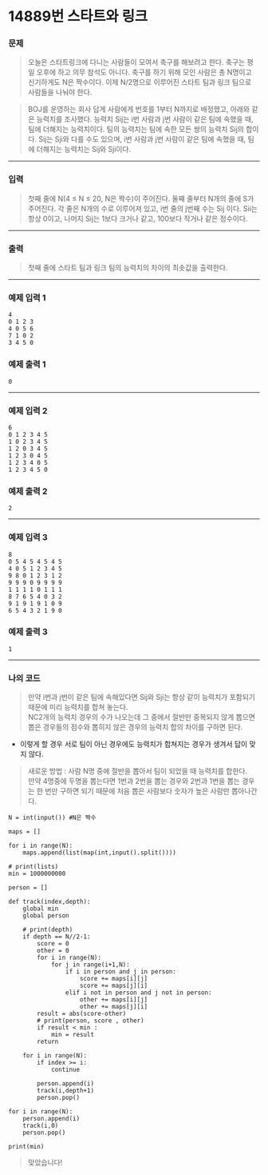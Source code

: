 # 14889번 스타트와 링크
### 문제
> 오늘은 스타트링크에 다니는 사람들이 모여서 축구를 해보려고 한다. 축구는 평일 오후에 하고 의무 참석도 아니다. 축구를 하기 위해 모인 사람은 총 N명이고 신기하게도 N은 짝수이다. 이제 N/2명으로 이루어진 스타트 팀과 링크 팀으로 사람들을 나눠야 한다.

> BOJ를 운영하는 회사 답게 사람에게 번호를 1부터 N까지로 배정했고, 아래와 같은 능력치를 조사했다. 능력치 Sij는 i번 사람과 j번 사람이 같은 팀에 속했을 때, 팀에 더해지는 능력치이다. 팀의 능력치는 팀에 속한 모든 쌍의 능력치 Sij의 합이다. Sij는 Sji와 다를 수도 있으며, i번 사람과 j번 사람이 같은 팀에 속했을 때, 팀에 더해지는 능력치는 Sij와 Sji이다.
---
### 입력
> 첫째 줄에 N(4 ≤ N ≤ 20, N은 짝수)이 주어진다. 둘째 줄부터 N개의 줄에 S가 주어진다. 각 줄은 N개의 수로 이루어져 있고, i번 줄의 j번째 수는 Sij 이다. Sii는 항상 0이고, 나머지 Sij는 1보다 크거나 같고, 100보다 작거나 같은 정수이다.
---
### 출력
>  첫째 줄에 스타트 팀과 링크 팀의 능력치의 차이의 최솟값을 출력한다.
---
### 예제 입력 1
```
4
0 1 2 3
4 0 5 6
7 1 0 2
3 4 5 0
```
### 예제 출력 1
```
0
```
---
### 예제 입력 2
```
6
0 1 2 3 4 5
1 0 2 3 4 5
1 2 0 3 4 5
1 2 3 0 4 5
1 2 3 4 0 5
1 2 3 4 5 0
```
### 예제 출력 2
```
2
```
---
### 예제 입력 3
```
8
0 5 4 5 4 5 4 5
4 0 5 1 2 3 4 5
9 8 0 1 2 3 1 2
9 9 9 0 9 9 9 9
1 1 1 1 0 1 1 1
8 7 6 5 4 0 3 2
9 1 9 1 9 1 0 9
6 5 4 3 2 1 9 0
```
### 예제 출력 3
```
1
```
---
### 나의 코드
> 만약 i번과 j번이 같은 팀에 속해있다면 Sij와 Sji는 항상 같이 능력치가 포함되기 때문에 미리 능력치를 합쳐 놓는다.  
NC2개의 능력치 경우의 수가 나오는데 그 중에서 절반만 중복되지 않게 뽑으면 뽑은 경우들의 점수와 뽑히지 않은 경우의 능력치 합의 차이를 구하면 된다.
- 이렇게 할 경우 서로 팀이 아닌 경우에도 능력치가 합쳐지는 경우가 생겨서 답이 맞지 않다.  

> 새로운 방법 : 사람 N명 중에 절반을 뽑아서 팀이 되었을 때 능력치를 합한다.  
만약 4명중에 두명을 뽑는다면 1번과 2번을 뽑는 경우와 2번과 1번을 뽑는 경우는 한 번만 구하면 되기 때문에 처음 뽑은 사람보다 숫자가 높은 사람만 뽑아나간다.

```
N = int(input()) #N은 짝수

maps = []

for i in range(N):
    maps.append(list(map(int,input().split())))

# print(lists)
min = 1000000000

person = []

def track(index,depth):
    global min
    global person

    # print(depth)
    if depth == N//2-1:
        score = 0
        other = 0
        for i in range(N):
            for j in range(i+1,N):
                if i in person and j in person:
                    score += maps[i][j]
                    score += maps[j][i]
                elif i not in person and j not in person:
                    other += maps[i][j]
                    other += maps[j][i]
        result = abs(score-other)
        # print(person, score , other)
        if result < min :
            min = result
        return

    for i in range(N):
        if index >= i:
            continue
        
        person.append(i)
        track(i,depth+1)
        person.pop()

for i in range(N):
    person.append(i)
    track(i,0)
    person.pop()

print(min)
```
> 맞았습니다!

